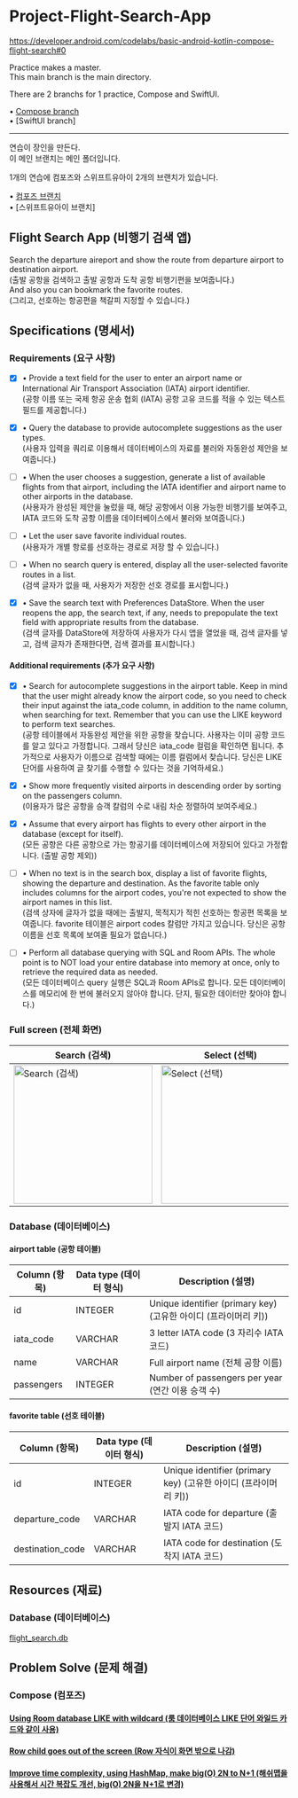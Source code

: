 # Project-Flight-Search-App
https://developer.android.com/codelabs/basic-android-kotlin-compose-flight-search#0

Practice makes a master.   
This main branch is the main directory.   

There are 2 branchs for 1 practice, Compose and SwiftUI.   
   
• [Compose branch](https://github.com/Jaehwa-Noh/Project-Flight-Search-App/tree/compose-flight-search-app)   
• [SwiftUI branch]   


---

연습이 장인을 만든다.   
이 메인 브랜치는 메인 폴더입니다.

1개의 연습에 컴포즈와 스위프트유아이 2개의 브랜치가 있습니다.   
   
• [컴포즈 브랜치](https://github.com/Jaehwa-Noh/Project-Flight-Search-App/tree/compose-flight-search-app)   
• [스위프트유아이 브랜치]   


## Flight Search App (비행기 검색 앱)
Search the departure aireport and show the route from departure airport to destination airport.   
(출발 공항을 검색하고 출발 공항과 도착 공항 비행기편을 보여줍니다.)   
And also you can bookmark the favorite routes.   
(그리고, 선호하는 항공편을 책갈피 지정할 수 있습니다.)   

## Specifications (명세서)   
### Requirements (요구 사항)

- [x] • Provide a text field for the user to enter an airport name or International Air Transport Association (IATA) airport identifier.   
(공항 이름 또는 국제 항공 운송 협회 (IATA) 공항 고유 코드를 적을 수 있는 텍스트 필드를 제공합니다.)   

- [x] • Query the database to provide autocomplete suggestions as the user types.   
(사용자 입력을 쿼리로 이용해서 데이터베이스의 자료를 불러와 자동완성 제안을 보여줍니다.)   

- [ ] • When the user chooses a suggestion, generate a list of available flights from that airport, including the IATA identifier and airport name to other airports in the database.   
(사용자가 완성된 제안을 눌렀을 때, 해당 공항에서 이용 가능한 비행기를 보여주고, IATA 코드와 도착 공항 이름을 데이터베이스에서 불러와 보여줍니다.)   

- [ ] • Let the user save favorite individual routes.   
(사용자가 개별 항로를 선호하는 경로로 저장 할 수 있습니다.)   

- [ ] • When no search query is entered, display all the user-selected favorite routes in a list.   
(검색 글자가 없을 때, 사용자가 저장한 선호 경로를 표시합니다.)    

- [x] • Save the search text with Preferences DataStore. When the user reopens the app, the search text, if any, needs to prepopulate the text field with appropriate results from the database.   
(검색 글자를 DataStore에 저장하여 사용자가 다시 앱을 열었을 때, 검색 글자를 넣고, 검색 글자가 존재한다면, 검색 결과를 표시합니다.)   


#### Additional requirements (추가 요구 사항)
- [x] • Search for autocomplete suggestions in the airport table. Keep in mind that the user might already know the airport code, so you need to check their input against the iata_code column, in addition to the name column, when searching for text. Remember that you can use the LIKE keyword to perform text searches.   
(공항 테이블에서 자동완성 제안을 위한 공항을 찾습니다. 사용자는 이미 공항 코드를 알고 있다고 가정합니다. 그래서 당신은 iata_code 컬럼을 확인하면 됩니다. 추가적으로 사용자가 이름으로 검색할 때에는 이름 컬럼에서 찾습니다. 당신은 LIKE 단어를 사용하여 글 찾기를 수행할 수 있다는 것을 기억하세요.)   

- [x] • Show more frequently visited airports in descending order by sorting on the passengers column.   
(이용자가 많은 공항을 승객 칼럼의 수로 내림 차순 정렬하여 보여주세요.)   

- [x] • Assume that every airport has flights to every other airport in the database (except for itself).   
(모든 공항은 다른 공항으로 가는 항공기를 데이터베이스에 저장되어 있다고 가정합니다. (출발 공항 제외))   

- [ ] • When no text is in the search box, display a list of favorite flights, showing the departure and destination. As the favorite table only includes columns for the airport codes, you're not expected to show the airport names in this list.   
(검색 상자에 글자가 없을 때에는 출발지, 목적지가 적힌 선호하는 항공편 목록을 보여줍니다. favorite 테이블은 airport codes 칼럼만 가지고 있습니다. 당신은 공항 이름을 선호 목록에 보여줄 필요가 없습니다.)   

- [ ] • Perform all database querying with SQL and Room APIs. The whole point is to NOT load your entire database into memory at once, only to retrieve the required data as needed.  
(모든 데이터베이스 query 실행은 SQL과 Room APIs로 합니다. 모든 데이터베이스를 메모리에 한 번에 불러오지 않아야 합니다. 단지, 필요한 데이터만 찾아야 합니다.)   


### Full screen (전체 화면)
|Search (검색)|Select (선택)|Empty (빈)|
|------------|-------------|----------|
|<img width="250" alt="Search (검색)" src="https://github.com/Jaehwa-Noh/Project-Flight-Search-App/assets/48680511/ca31fb60-919f-4979-aff1-4efef9c37cfe">|<img width="250" alt="Select (선택)" src="https://github.com/Jaehwa-Noh/Project-Flight-Search-App/assets/48680511/50704804-c54a-4759-9e48-302846eea671">|<img width="250" alt="Empty (빈)" src="https://github.com/Jaehwa-Noh/Project-Flight-Search-App/assets/48680511/b53060b8-dc7d-4d3a-8220-935918403952">|


### Database (데이터베이스)
#### airport table (공항 테이블)
|Column (항목)|Data type (데이터 형식)|Description (설명)|
|------|---------|-----------|
|id|INTEGER|Unique identifier (primary key) (고유한 아이디 (프라이머리 키))|
|iata_code|VARCHAR|3 letter IATA code (3 자리수 IATA 코드)|
|name|VARCHAR|Full airport name (전체 공항 이름)|
|passengers|INTEGER|Number of passengers per year (연간 이용 승객 수)|

#### favorite table (선호 테이블)
|Column (항목)|Data type (데이터 형식)|Description (설명)|
|------|---------|-----------|
|id|INTEGER|Unique identifier (primary key) (고유한 아이디 (프라이머리 키))|
|departure_code|VARCHAR|IATA code for departure (출발지 IATA 코드)|
|destination_code|VARCHAR|IATA code for destination (도착지 IATA 코드)|

## Resources (재료)
### Database (데이터베이스)
[flight_search.db](https://github.com/google-developer-training/android-basics-kotlin-sql-basics-app/blob/project/flight_search.db)

## Problem Solve (문제 해결)
### Compose (컴포즈)
#### [Using Room database LIKE with wildcard (룸 데이터베이스 LIKE 단어 와일드 카드와 같이 사용)](https://shwoghk14.blogspot.com/2024/02/android-room-database-like-with-wildcard.html)
#### [Row child goes out of the screen (Row 자식이 화면 밖으로 나감)](https://shwoghk14.blogspot.com/2024/03/android-compose-row-child-goes-out-of.html)
#### [Improve time complexity, using HashMap, make big(O) 2N to N+1 (해쉬맵을 사용해서 시간 복잡도 개선, big(O) 2N을 N+1로 변경)](https://shwoghk14.blogspot.com/2024/03/android-improve-time-complexity-using.html)
